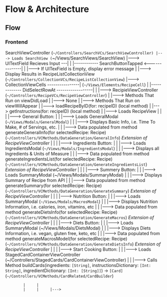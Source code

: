 #  Flow & Architecture

## Flow

### Frontend
SearchViewController (`~/Controllers/SearchVCs/SearchViewController)
            |---> Loads SearchView (`~/Views/SearchViews/SearchView)
                  |---> UITextField Recieves Input ---|
                                                      |
      |------------ SearchButtonTapped <--------------|
      |
      |---> If UITexField is Empty, display error message
      |
      |---> Display Results in RecipeListCollectionView (`~/Controllers/CollectionVCs/RecipeListCollectionView`) 
            |---> CollectionViewCells ----------------| (`~/Views/Elements/RecipeCell`)
                                                      |
      |------------- DidSelectRowAt ------------------|
      |
      |---> RecipieViewController (`~/Controllers/RecipeVCs/RecipeViewController`)
            |
            |---> Methods That Run on viewDidLoad
            |     |---> None
            |
            |---> Methods That Run on viewWillAppear
            |     |---> loadRecipeByID(for: recipeID)   (local method)
            |     |---> getInstructions(for: recipeID)  (local method)
            |
            |---> Loads RecipeView
            |     |
            |     |---> General Button: 
            |     |     |---> Loads GeneralModal (`~/Views/Modals/GeneralModal`)
            |     |     |---> Displays Basic Info, i.e. Time To Make, # of Servings, etc.
            |     |     |---> Data populated from method generateGeneralInfo(for selectedRecipe: Recipe) (`~/Controllers/VCMethods/DataGeneration/GeneralInfo`) *Extension of RecipeViewController*
            |     |
            |     |---> Ingredients Button:
            |     |     |---> Loads IngredientsModal (`~/Views/Modals/IngredientsModal`)
            |     |     |---> Displays all Ingredients & Units of Measure
            |     |     |---> Data populated from method generateIngredientsList(for selectedRecipe: Recipe) (`~/Controllers/VCMethods/DataGeneration/GenerateIngredientsList`) *Extension of RecipeViewController*
            |     |
            |     |---> Summery Button:
            |     |     |---> Loads SummaryModal (~/Views/Modals/SummaryModal)
            |     |     |---> Displays Summary of Recipe from API
            |     |     |---> Data populated from method generateSummary(for selectedRecipe: Recipe) (`~/Controllers/VCMethods/DataGeneration/GenerateSummary`) *Extension of RecipeViewController*
            |     |
            |     |---> Nutrition Button:
            |     |     |---> Loads SummaryModal (`~/Views/Modals/MacrosModal`)
            |     |     |---> Displays Nutrition Information, i.e. calories, iron, vitamins, etc
            |     |     |---> Data populated from method generateDietsInfo(for selectedRecipe: Recipe) (`~/Controllers/VCMethods/DataGeneration/GenerateMacros`) *Extension of RecipeViewController*
            |     |
            |     |---> Diets Button:
            |     |     |---> Loads SummaryModal (~/Views/Modals/DietsModal)
            |     |     |---> Displays Diets Information, i.e. vegan, gluten free, keto, etc
            |     |     |---> Data populated from method generateMacrosModel(for selectedRecipe: Recipe) (`~/Controllers/VCMethods/DataGeneration/GenerateDietsInfo`) *Extension of RecipeViewController*
            |     |
            |     |---> Start Cooking Button:
            |     |     |---> Loads StagedCardContainerViewController (~/Controllers/StagedCards/CardContainerViewController)
            |     |     |---> Calls Method buildCards(ingredients: `[String]`, instructionsDictionary: `[Int: String]`, ingredientDictionary: `[Int: [String]]`) -> `[Card]` (`~/Controllers/VCMethods/CardRelated/CardBuilder`)





            |     |
            |     |     |--->

